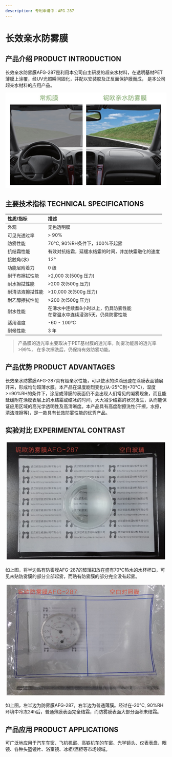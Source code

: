 ```yaml
---
description: 专利申请中：AFG-287
---
```


# 长效亲水防雾膜

## 产品介绍 PRODUCT INTRODUCTION

长效亲水防雾膜AFG-287是利用本公司自主研发的超亲水材料，在透明基材PET薄膜上涂覆，经UV光照瞬间固化，并配以安装胶及正反面保护膜而成，
是本公司超亲水材料的应用产品。

![PRODUCT-AFG-287](../.gitbook/assets/product-AFG-287-pi.png)

## 主要技术指标 TECHNICAL SPECIFICATIONS

| 性质/指标 | 描述 |
| :--- | :--- |
| 外观 | 无色透明膜 |
| 可见光透过率 | > 90% |
| 防雾性能 | 70℃, 90%RH条件下，100%不起雾 |
| 抗结霜性能 | 有效对抗结霜，延缓水结霜的时间，并加快霜融化的速度 |
| 接触角(水) | 12° |
| 功能层附着力 | 0 级 |
| 耐干布擦拭性能 | >2,000 次(500g 压力) |
| 耐水擦拭性能 | >200 次(500g 压力) |
| 耐清洁液擦拭性能 | >10,000 次(500g 压力) |
| 耐乙醇擦拭性能 | >200 次(500g 压力) |
| 耐水性能 | 在沸水中连续煮8小时以上，仍具防雾性能<br>在常温水中连续浸泡5天，仍具防雾性能 |
| 适用温度 | -60 - 100℃ |
| 耐候性能 | 3 年 |

> 产品膜的透光率主要取决于PET基材膜的透光率，防雾功能层的透光率 >99%，
> 在多次擦洗后，仍保持有效防雾功能。

## 产品优势 PRODUCT ADVANTAGES

长效亲水防雾膜AFG-287具有超亲水性能，可以使水的珠滴迅速在涂膜表面铺展开来，形成均匀超薄水膜。本产品在温度剧烈变化(从-25℃到+70℃)，湿度>=90%RH的条件下，涂层或薄膜的表面仍不会出现人们常见的凝雾现象，而且能延缓附在涂膜表层上的水结霜或结冰的时间，大大减少结霜的状况发生，从而能保证应用区域的高光学透明性及高清晰度。本产品具有高度耐擦洗性(干擦，水擦，清洁液擦等)，是一款具有长效防雾性能的优秀产品。

## 实验对比 EXPERIMENTAL CONTRAST

![AFG-287 VS 普通玻璃](../.gitbook/assets/product-AFG-287-ec01.png)

如上图，将半边贴有防雾膜AFG-287的玻璃扣放在盛有70℃热水的水杯杯口，可见未贴防雾膜的部分全部起雾，而贴有防雾膜的部分完全没有起雾。

![AFG-287 VS 普通薄膜](../.gitbook/assets/product-AFG-287-ec02.png)

如上图，左半边为防雾膜AFG-287，右半边为普通薄膜。经过在-20℃, 90%RH环境中冷冻24h后，普通薄膜表面完全结霜，而防雾膜表面大部分面积未结霜。

## 产品应用 PRODUCT APPLICATIONS

可广泛地应用于汽车车窗、飞机机窗、高铁机车的车窗、光学镜头、仪表表盘、眼镜、各种头盔镜片、浴室镜、冰柜/酒柜等市场领域。
